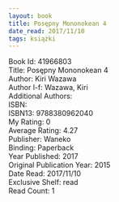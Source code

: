 ```yaml
---
layout: book
title: Posępny Mononokean 4
date_read: 2017/11/10
tags: książki
---
```


Book Id: 41966803<br />
Title: Posępny Mononokean 4<br />
Author: Kiri Wazawa<br />
Author l-f: Wazawa, Kiri<br />
Additional Authors: <br />
ISBN: <br />
ISBN13: 9788380962040<br />
My Rating: 0<br />
Average Rating: 4.27<br />
Publisher: Waneko<br />
Binding: Paperback<br />
Year Published: 2017<br />
Original Publication Year: 2015<br />
Date Read: 2017/11/10<br />
Exclusive Shelf: read<br />
Read Count: 1<br />


